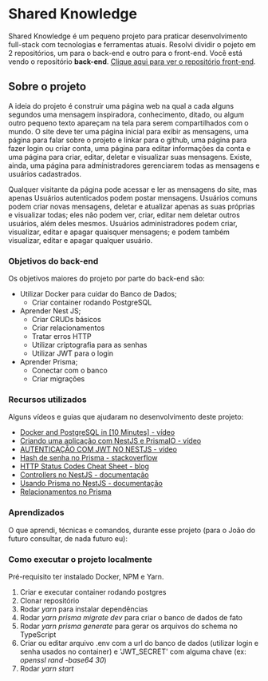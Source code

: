 # Shared Knowledge

Shared Knowledge é um pequeno projeto para praticar desenvolvimento full-stack com tecnologias e ferramentas atuais. Resolvi dividir o pojeto em 2 repositórios, um para o back-end e outro para o front-end. Você está vendo o repositório **back-end**. [Clique aqui para ver o repositório front-end](https://github.com/JomaSnow/shared_knowledge_frontend).

## Sobre o projeto

A ideia do projeto é construir uma página web na qual a cada alguns segundos uma mensagem inspiradora, conhecimento, ditado, ou algum outro pequeno texto apareçam na tela para serem compartilhados com o mundo. O site deve ter uma página inicial para exibir as mensagens, uma página para falar sobre o projeto e linkar para o github, uma página para fazer login ou criar conta, uma página para editar informações da conta e uma página para criar, editar, deletar e visualizar suas mensagens. Existe, ainda, uma página para administradores gerenciarem todas as mensagens e usuários cadastrados.

Qualquer visitante da página pode acessar e ler as mensagens do site, mas apenas Usuários autenticados podem postar mensagens. Usuários comuns podem criar novas mensagens, deletar e atualizar apenas as suas próprias e visualizar todas; eles não podem ver, criar, editar nem deletar outros usuários, além deles mesmos. Usuários administradores podem criar, visualizar, editar e apagar quaisquer mensagens; e podem também visualizar, editar e apagar qualquer usuário.

### Objetivos do back-end

Os objetivos maiores do projeto por parte do back-end são:
  - Utilizar Docker para cuidar do Banco de Dados;
    - Criar container rodando PostgreSQL
  - Aprender Nest JS;
    - Criar CRUDs básicos
    - Criar relacionamentos
    - Tratar erros HTTP
    - Utilizar criptografia para as senhas
    - Utilizar JWT para o login
  - Aprender Prisma;
    - Conectar com o banco
    - Criar migrações
    
### Recursos utilizados

Alguns vídeos e guias que ajudaram no desenvolvimento deste projeto:
- [Docker and PostgreSQL in [10 Minutes] - vídeo](https://www.youtube.com/watch?v=aHbE3pTyG-Q)
- [Criando uma aplicação com NestJS e PrismaIO - vídeo](https://www.youtube.com/watch?v=0Idug0e9tPw)
- [AUTENTICAÇÃO COM JWT NO NESTJS - vídeo](https://www.youtube.com/watch?v=jMprSQlDLGo)
- [Hash de senha no Prisma - stackoverflow](https://stackoverflow.com/questions/69233726/cannot-hash-the-users-password-with-prisma-middleware-in-nestjs-on-create-user)
- [HTTP Status Codes Cheat Sheet - blog](https://cheatography.com/kstep/cheat-sheets/http-status-codes/)
- [Controllers no NestJS - documentação](https://docs.nestjs.com/controllers)
- [Usando Prisma no NestJS - documentação](https://docs.nestjs.com/recipes/prisma)
- [Relacionamentos no Prisma](https://www.prisma.io/docs/concepts/components/prisma-schema/relations)

### Aprendizados

O que aprendi, técnicas e comandos, durante esse projeto (para o João do futuro consultar, de nada futuro eu):

### Como executar o projeto localmente

Pré-requisito ter instalado Docker, NPM e Yarn.

1. Criar e executar container rodando postgres
2. Clonar repositório
3. Rodar *yarn* para instalar dependências
4. Rodar *yarn prisma migrate dev* para criar o banco de dados de fato
5. Rodar *yarn prisma generate* para gerar os arquivos do schema no TypeScript 
6. Criar ou editar arquivo .env com a url do banco de dados (utilizar login e senha usados no container) e 'JWT_SECRET' com alguma chave (ex: *openssl rand -base64 30*)
7. Rodar *yarn start*

